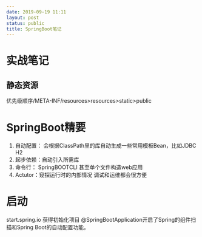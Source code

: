 ```yaml
---
date: 2019-09-19 11:11
layout: post
status: public
title: SpringBoot笔记
---
```


# 实战笔记
## 静态资源
优先级顺序/META-INF/resources>resources>static>public

# SpringBoot精要
1. 自动配置： 会根据ClassPath里的库自动生成一些常用模板Bean，比如JDBC H2
2. 起步依赖：自动引入所需库
3. 命令行： SpringBOOTCLI 甚至单个文件构造web应用
4. Actutor：窥探运行时的内部情况 调试和运维都会很方便

# 启动
start.spring.io 获得初始化项目
@SpringBootApplication开启了Spring的组件扫描和Spring Boot的自动配置功能。